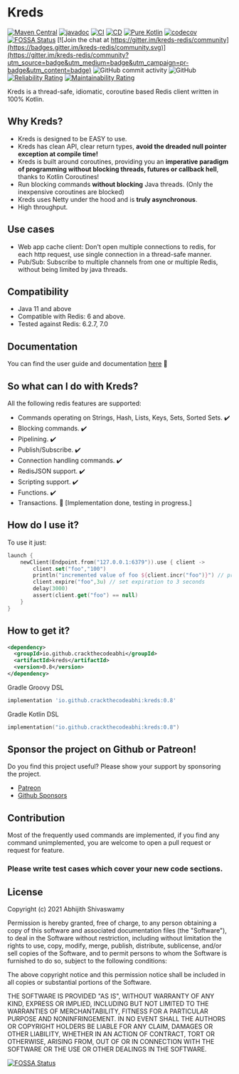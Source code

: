 # Kreds

[![Maven Central](https://img.shields.io/maven-central/v/io.github.crackthecodeabhi/kreds.svg?label=Maven%20Central)](https://search.maven.org/search?q=g:%22io.github.crackthecodeabhi%22%20AND%20a:%22kreds%22)
[![javadoc](https://javadoc.io/badge2/io.github.crackthecodeabhi/kreds/javadoc.svg)](https://javadoc.io/doc/io.github.crackthecodeabhi/kreds)
[![CI](https://github.com/crackthecodeabhi/kreds/actions/workflows/ci.yml/badge.svg)](https://github.com/crackthecodeabhi/kreds/actions/workflows/ci.yml)
[![CD](https://github.com/crackthecodeabhi/kreds/actions/workflows/gradle-publish.yml/badge.svg?branch=release)](https://github.com/crackthecodeabhi/kreds/actions/workflows/gradle-publish.yml)
[![Pure Kotlin](https://img.shields.io/badge/100%25-kotlin-blue.svg)](https://kotlinlang.org/)
[![codecov](https://codecov.io/gh/crackthecodeabhi/kreds/branch/main/graph/badge.svg?token=Y4XBBIH4BC)](https://codecov.io/gh/crackthecodeabhi/kreds)
[![FOSSA Status](https://app.fossa.com/api/projects/git%2Bgithub.com%2Fcrackthecodeabhi%2Fkreds.svg?type=shield)](https://app.fossa.com/projects/git%2Bgithub.com%2Fcrackthecodeabhi%2Fkreds?ref=badge_shield)
[![Join the chat at https://gitter.im/kreds-redis/community](https://badges.gitter.im/kreds-redis/community.svg)](https://gitter.im/kreds-redis/community?utm_source=badge&utm_medium=badge&utm_campaign=pr-badge&utm_content=badge)
![GitHub commit activity](https://img.shields.io/github/commit-activity/m/crackthecodeabhi/kreds)
![GitHub](https://img.shields.io/github/license/crackthecodeabhi/kreds)
[![Reliability Rating](https://sonarcloud.io/api/project_badges/measure?project=crackthecodeabhi_kreds&metric=reliability_rating)](https://sonarcloud.io/summary/new_code?id=crackthecodeabhi_kreds)
[![Maintainability Rating](https://sonarcloud.io/api/project_badges/measure?project=crackthecodeabhi_kreds&metric=sqale_rating)](https://sonarcloud.io/summary/new_code?id=crackthecodeabhi_kreds)


Kreds is a thread-safe, idiomatic, coroutine based Redis client written in 100% Kotlin.

## Why Kreds? 

* Kreds is designed to be EASY to use. 
* Kreds has clean API, clear return types, **avoid the dreaded null pointer exception at compile time!**
* Kreds is built around coroutines, providing you an **imperative paradigm of programming without blocking threads, futures or callback hell**, thanks to Kotlin Coroutines!
* Run blocking commands **without blocking** Java threads. (Only the inexpensive coroutines are blocked)
* Kreds uses Netty under the hood and is **truly asynchronous**.
* High throughput.

## Use cases
* Web app cache client: Don't open multiple connections to redis, for each http request, use single connection in a thread-safe manner.
* Pub/Sub: Subscribe to multiple channels from one or multiple Redis, without being limited by java threads.

## Compatibility
* Java 11 and above
* Compatible with Redis: 6 and above.
* Tested against Redis: 6.2.7, 7.0

## Documentation
You can find the user guide and documentation [here](https://crackthecodeabhi.github.io/kreds) :construction:

## So what can I do with Kreds?

All the following redis features are supported:

* Commands operating on Strings, Hash, Lists, Keys, Sets, Sorted Sets. :heavy_check_mark:
* Blocking commands. :heavy_check_mark: 
* Pipelining. :heavy_check_mark:
* Publish/Subscribe. :heavy_check_mark:
* Connection handling commands. :heavy_check_mark:
* RedisJSON support. :heavy_check_mark:
* Scripting support. :heavy_check_mark:
* Functions. :heavy_check_mark:
* Transactions. :construction: [Implementation done, testing in progress.]

## How do I use it?

To use it just:
```kotlin
launch {
    newClient(Endpoint.from("127.0.0.1:6379")).use { client ->
        client.set("foo","100") 
        println("incremented value of foo ${client.incr("foo")}") // prints 101
        client.expire("foo",3u) // set expiration to 3 seconds
        delay(3000)
        assert(client.get("foo") == null)
    }
}
```

## How to get it?

```xml
<dependency>
  <groupId>io.github.crackthecodeabhi</groupId>
  <artifactId>kreds</artifactId>
  <version>0.8</version>
</dependency>
```

Gradle Groovy DSL

```groovy
implementation 'io.github.crackthecodeabhi:kreds:0.8'

```
Gradle Kotlin DSL
```kotlin
implementation("io.github.crackthecodeabhi:kreds:0.8")
```

## Sponsor the project on Github or Patreon!
Do you find this project useful? Please show your support by sponsoring the project.
* [Patreon](https://patreon.com/abhicreates)
* [Github Sponsors](https://github.com/sponsors/crackthecodeabhi)

## Contribution
Most of the frequently used commands are implemented, if you find any command unimplemented, you are welcome to open a pull request or request for feature.

### Please write test cases which cover your new code sections.

## License

Copyright (c) 2021 Abhijith Shivaswamy

Permission is hereby granted, free of charge, to any person obtaining a copy of this software and associated documentation files (the "Software"), to deal in the Software without restriction, including without limitation the rights to use, copy, modify, merge, publish, distribute, sublicense, and/or sell copies of the Software, and to permit persons to whom the Software is furnished to do so, subject to the following conditions:

The above copyright notice and this permission notice shall be included in all copies or substantial portions of the Software.

THE SOFTWARE IS PROVIDED "AS IS", WITHOUT WARRANTY OF ANY KIND, EXPRESS OR IMPLIED, INCLUDING BUT NOT LIMITED TO THE WARRANTIES OF MERCHANTABILITY, FITNESS FOR A PARTICULAR PURPOSE AND NONINFRINGEMENT. IN NO EVENT SHALL THE AUTHORS OR COPYRIGHT HOLDERS BE LIABLE FOR ANY CLAIM, DAMAGES OR OTHER LIABILITY, WHETHER IN AN ACTION OF CONTRACT, TORT OR OTHERWISE, ARISING FROM, OUT OF OR IN CONNECTION WITH THE SOFTWARE OR THE USE OR OTHER DEALINGS IN THE SOFTWARE.




[![FOSSA Status](https://app.fossa.com/api/projects/git%2Bgithub.com%2Fcrackthecodeabhi%2Fkreds.svg?type=large)](https://app.fossa.com/projects/git%2Bgithub.com%2Fcrackthecodeabhi%2Fkreds?ref=badge_large)
